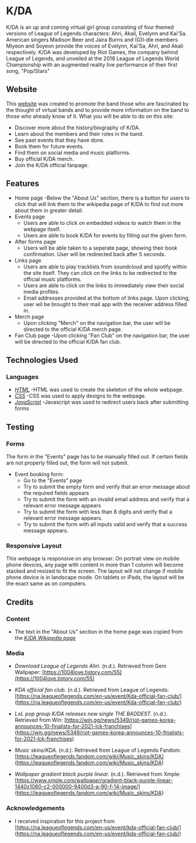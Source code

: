 # K/DA

K/DA is an up and coming virtual girl group consisting of four themed versions of League of Legends characters: Ahri, Akali, Evelynn and Kai'Sa. American singers Madison Beer and Jaira Burns and (G)I-dle members Miyeon and Soyeon provide the voices of Evelynn, Kai'Sa, Ahri, and Akali respectively. K/DA was developed by Riot Games, the company behind League of Legends, and unveiled at the 2018 League of Legends World Championship with an augmented reality live performance of their first song, "Pop/Stars"

## Website

This [website](https://mandyykoh.github.io/my-newbie-repo/) was created to promote the band those who are fascinated by the thought of virtual bands and
to provide more information on the band to those who already know of it.
What you will be able to do on this site:

- Discover more about the history/biography of K/DA.
- Learn about the members and their roles in the band.
- See past events that they have done.
- Book them for future events.
- Find them on social media and music platforms.
- Buy official K/DA merch.
- Join the K/DA official fanpage.

## Features

- Home page
    -Below the "About Us" section, there is a button for users to click that will link them to the wikipedia  page of K/DA to find out more about them in greater detail.
- Events page
    - Users are able to click on embedded videos to watch them in the webpage itself.
    - Users are able to book K/DA for events by filling out the given form.
- After forms page
    - Users will be able taken to a seperate page, showing their book confirmation. User will be redirected back after 5 seconds.
- Links page
    - Users are able to play tracklists from soundcloud and spotify within the site itself. They can click on the links to be redirected to the official music platforms.
    - Users are able to click on the links to immediately view their social media profiles.
    - Email addresses provided at the bottom of links page. Upon clicking, user wil be brought to their mail app with the receiver address filled in.
- Merch page
    - Upon clicking "Merch" on the navigation bar, the user will be directed to the official K/DA merch page.
- Fan Club page
    -Upon clicking "Fan Club" on the navigation bar, the user will be directed to the official K/DA fan club.

## Technologies Used

### Languages
- *[HTML](https://en.wikipedia.org/wiki/HTML#:~:text=Hypertext%20Markup%20Language%20(HTML)%20is,scripting%20languages%20such%20as%20JavaScript.)*
    -HTML was used to create the skeleton of the whole webpage.
- *[CSS](https://en.wikipedia.org/wiki/CSS)*
    -CSS was used to apply designs to the webpage.
- *[JavaScript](https://www.javascript.com/)*
    -Javascript was used to redirect users back after submitting forms

## Testing

### Forms
The form in the "Events" page has to be manually filled out. If certain fields are not properly filled out, the form will not submit. 

- Event booking form:
    - Go to the "Events" page
    - Try to submit the empty form and verify that an error message about the required fields appears
    - Try to submit the form with an invalid email address and verify that a relevant error message appears
    - Try to submit the form with less than 8 digits and verify that a relevant error message appears.
    - Try to submit the form with all inputs valid and verify that a success message appears.

### Responsive Layout
This webpage is responsive on any browser. On portrait view on mobile phone devices, any page with content in more than 1 column will become stacked and resized to fit the screen. The layout will not change if mobile phone device is in landscape mode. On tablets or iPads, the layout will be the exact same as on computers.

## Credits

### Content
- The text in the "About Us" section in the home page was copied from the *[K/DA Wikipedia page](https://en.wikipedia.org/wiki/K/DA)*

### Media

- *Download League of Legends Ahri.* (n.d.). Retrieved from Gem Wallpaper: [https://1004love.tistory.com/55](https://1004love.tistory.com/55)

- *KDA official fan club.* (n.d.). Retrieved from League of Legends: [https://na.leagueoflegends.com/en-us/event/Kda-official-fan-club/] (https://na.leagueoflegends.com/en-us/event/Kda-official-fan-club/)

- *LoL pop group K/DA releases new single THE BADDEST.* (n.d.). Retrieved from Win: [https://win.gg/news/5349/riot-games-korea-announces-10-finalists-for-2021-lck-franchises] (https://win.gg/news/5349/riot-games-korea-announces-10-finalists-for-2021-lck-franchises)

- *Music skins/KDA.* (n.d.). Retrieved from League of Legends Fandom: [https://leagueoflegends.fandom.com/wiki/Music_skins/KDA] (https://leagueoflegends.fandom.com/wiki/Music_skins/KDA)

- *Wallpaper gradient black purple linear.* (n.d.). Retrieved from Xmple: [https://www.xmple.com/wallpaper/gradient-black-purple-linear-1440x1080-c2-000000-9400d3-a-90-f-14-image/] (https://leagueoflegends.fandom.com/wiki/Music_skins/KDA)

### Acknowledgements
- I received inspiration for this project from [https://na.leagueoflegends.com/en-us/event/kda-official-fan-club/] (https://na.leagueoflegends.com/en-us/event/kda-official-fan-club/)
